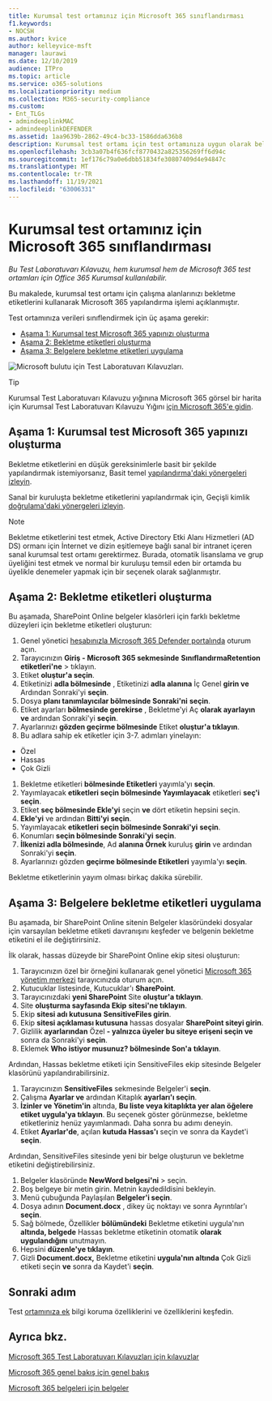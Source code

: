 ```yaml
---
title: Kurumsal test ortamınız için Microsoft 365 sınıflandırması
f1.keywords:
- NOCSH
ms.author: kvice
author: kelleyvice-msft
manager: laurawi
ms.date: 12/10/2019
audience: ITPro
ms.topic: article
ms.service: o365-solutions
ms.localizationpriority: medium
ms.collection: M365-security-compliance
ms.custom:
- Ent_TLGs
- admindeeplinkMAC
- admindeeplinkDEFENDER
ms.assetid: 1aa9639b-2862-49c4-bc33-1586dda636b8
description: Kurumsal test ortamı için test ortamınıza uygun olarak belgelerde bekletme etiketleri oluşturmak Microsoft 365 için bu Test Laboratuvarı Kılavuzunu kullanın.
ms.openlocfilehash: 3cb3a07b4f636fcf8770432a825356269ff6d94c
ms.sourcegitcommit: 1ef176c79a0e6dbb51834fe30807409d4e94847c
ms.translationtype: MT
ms.contentlocale: tr-TR
ms.lasthandoff: 11/19/2021
ms.locfileid: "63006331"
---
```

# <a name="data-classification-for-your-microsoft-365-for-enterprise-test-environment"></a>Kurumsal test ortamınız için Microsoft 365 sınıflandırması

*Bu Test Laboratuvarı Kılavuzu, hem kurumsal hem de Microsoft 365 test ortamları için Office 365 Kurumsal kullanılabilir.*

Bu makalede, kurumsal test ortamı için çalışma alanlarınızı bekletme etiketlerini kullanarak Microsoft 365 yapılandırma işlemi açıklanmıştır.

Test ortamınıza verileri sınıflendirmek için üç aşama gerekir:
- [Aşama 1: Kurumsal test Microsoft 365 yapınızı oluşturma](#phase-1-build-out-your-microsoft-365-for-enterprise-test-environment)
- [Aşama 2: Bekletme etiketleri oluşturma](#phase-2-create-retention-labels)
- [Aşama 3: Belgelere bekletme etiketleri uygulama](#phase-3-apply-retention-labels-to-documents)

![Microsoft bulutu için Test Laboratuvarı Kılavuzları.](../media/m365-enterprise-test-lab-guides/cloud-tlg-icon.png)

> [!TIP]
> Kurumsal Test Laboratuvarı Kılavuzu yığınına Microsoft 365 görsel bir harita için Kurumsal Test Laboratuvarı Kılavuzu Yığını [için Microsoft 365'e gidin](../downloads/Microsoft365EnterpriseTLGStack.pdf).
  
## <a name="phase-1-build-out-your-microsoft-365-for-enterprise-test-environment"></a>Aşama 1: Kurumsal test Microsoft 365 yapınızı oluşturma

Bekletme etiketlerini en düşük gereksinimlerle basit bir şekilde yapılandırmak istemiyorsanız, Basit temel [yapılandırma'daki yönergeleri izleyin](lightweight-base-configuration-microsoft-365-enterprise.md).
  
Sanal bir kuruluşta bekletme etiketlerini yapılandırmak için, Geçişli kimlik [doğrulama'daki yönergeleri izleyin](pass-through-auth-m365-ent-test-environment.md).
  
> [!NOTE]
> Bekletme etiketlerini test etmek, Active Directory Etki Alanı Hizmetleri (AD DS) ormanı için İnternet ve dizin eşitlemeye bağlı sanal bir intranet içeren sanal kurumsal test ortamı gerektirmez. Burada, otomatik lisanslama ve grup üyeliğini test etmek ve normal bir kuruluşu temsil eden bir ortamda bu üyelikle denemeler yapmak için bir seçenek olarak sağlanmıştır.

## <a name="phase-2-create-retention-labels"></a>Aşama 2: Bekletme etiketleri oluşturma

Bu aşamada, SharePoint Online belgeler klasörleri için farklı bekletme düzeyleri için bekletme etiketleri oluşturun:

1. Genel yönetici <a href="https://go.microsoft.com/fwlink/p/?linkid=2077139" target="_blank">hesabınızla Microsoft 365 Defender portalında</a> oturum açın.
1. Tarayıcınızın **Giriş - Microsoft 365 sekmesinde** **SınıflandırmaRetention etiketleri'ne** >  tıklayın.
1. Etiket **oluştur'a seçin**.
1. Etiketinizi **adla bölmesinde** , Etiketinizi **adla alanına** İç Genel **girin ve** Ardından Sonraki'yi **seçin**.
1. Dosya **planı tanımlayıcılar bölmesinde Sonraki'ni** **seçin**.
1. Etiket ayarları **bölmesinde gerekirse** , Bekletme'yi Aç **olarak ayarlayın** **ve** ardından Sonraki'yi **seçin**.
1. Ayarlarınızı **gözden geçirme bölmesinde** Etiket **oluştur'a tıklayın**.
1. Bu adlara sahip ek etiketler için 3-7. adımları yinelayın:
  - Özel
  - Hassas
  - Çok Gizli
1. Bekletme etiketleri **bölmesinde Etiketleri** yayımla'yı **seçin**.
1. Yayımlayacak **etiketleri seçin bölmesinde Yayımlayacak** etiketleri **seç'i seçin**.
1. Etiket **seç bölmesinde Ekle'yi** seçin **ve** dört etiketin hepsini seçin.
1. **Ekle'yi** ve ardından **Bitti'yi seçin**.
1. Yayımlayacak **etiketleri seçin bölmesinde Sonraki'yi** **seçin**.
1. Konumları **seçin bölmesinde Sonraki'yi** **seçin**.
1. **İlkenizi adla bölmesinde**, Ad **alanına Örnek** kuruluş **girin** ve ardından Sonraki'yi **seçin**.
1. Ayarlarınızı gözden **geçirme bölmesinde Etiketleri** yayımla'yı **seçin**.
 
Bekletme etiketlerinin yayım olması birkaç dakika sürebilir.

## <a name="phase-3-apply-retention-labels-to-documents"></a>Aşama 3: Belgelere bekletme etiketleri uygulama

Bu aşamada, bir SharePoint Online sitenin Belgeler klasöründeki dosyalar için varsayılan bekletme etiketi davranışını keşfeder ve belgenin bekletme etiketini el ile değiştirirsiniz.

İlk olarak, hassas düzeyde bir SharePoint Online ekip sitesi oluşturun:
  
1. Tarayıcınızın özel bir örneğini kullanarak genel yönetici <a href="https://go.microsoft.com/fwlink/p/?linkid=2024339" target="_blank">Microsoft 365 yönetim merkezi</a> tarayıcınızda oturum açın.
1. Kutucuklar listesinde, Kutucuklar'ı **SharePoint**.
1. Tarayıcınızdaki **yeni SharePoint** Site **oluştur'a tıklayın**.
1. Site **oluşturma sayfasında Ekip** **sitesi'ne tıklayın**.
1. Ekip **sitesi adı kutusuna** **SensitiveFiles girin**.
1. Ekip **sitesi açıklaması kutusuna** hassas dosyalar **SharePoint siteyi girin**.
1. Gizlilik **ayarlarından** Özel **- yalnızca üyeler bu siteye erişeni seçin ve** sonra da Sonraki'yi **seçin**.
1. Eklemek **Who istiyor musunuz? bölmesinde Son'a** **tıklayın**.
    
Ardından, Hassas bekletme etiketi için SensitiveFiles ekip sitesinde Belgeler klasörünü yapılandırabilirsiniz.
  
1. Tarayıcınızın **SensitiveFiles** sekmesinde Belgeler'i **seçin**.
1. Çalışma **Ayarlar ve** ardından Kitaplık **ayarları'ı seçin**.
1. **İzinler ve Yönetim'in** altında, **Bu liste veya kitaplıkta yer alan öğelere etiket uygula'ya tıklayın**. Bu seçenek göster görünmezse, bekletme etiketleriniz henüz yayımlanmadı. Daha sonra bu adımı deneyin.
1. Etiket **Ayarlar'de**, açılan **kutuda Hassas'ı** seçin ve sonra da Kaydet'i **seçin**.

Ardından, SensitiveFiles sitesinde yeni bir belge oluşturun ve bekletme etiketini değiştirebilirsiniz.
    
1. Belgeler klasöründe **NewWord belgesi'ni** >  seçin.
1. Boş belgeye bir metin girin. Metnin kaydedildisini bekleyin.
1. Menü çubuğunda Paylaşılan **Belgeler'i seçin**.
1. Dosya adının **Document.docx** , dikey üç noktayı ve sonra Ayrıntılar'ı **seçin**.
1. Sağ bölmede, Özellikler **bölümündeki** Bekletme etiketini uygula'nın **altında, belgede** Hassas bekletme etiketinin otomatik **olarak uygulandığını** unutmayın.
1. Hepsini **düzenle'ye tıklayın**.
1. Gizli **Document.docx,** Bekletme etiketini **uygula'nın altında** Çok Gizli etiketi seçin **ve** sonra da Kaydet'i **seçin**.

## <a name="next-step"></a>Sonraki adım

Test [ortamınıza ek](m365-enterprise-test-lab-guides.md#information-protection) bilgi koruma özelliklerini ve özelliklerini keşfedin.

## <a name="see-also"></a>Ayrıca bkz.

[Microsoft 365 Test Laboratuvarı Kılavuzları için kılavuzlar](m365-enterprise-test-lab-guides.md)

[Microsoft 365 genel bakış için genel bakış](microsoft-365-overview.md)

[Microsoft 365 belgeleri için belgeler](/microsoft-365-enterprise/)
